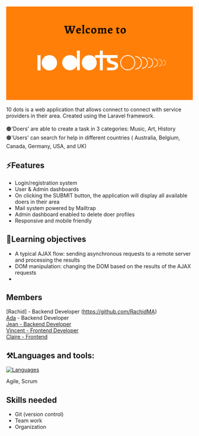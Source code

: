 ![Header](10dots-welcome.png)

<!-- # 🟠🟠 Welcome to 10 Dots 🟠🟠 -->
10 dots is a web application that allows connect to connect with service providers in their area. Created using the Laravel framework.</br></br>
🟠'Doers' are able to create a task in 3 categories: Music, Art, History</br>
🟠'Users' can search for help in different countries ( Australia, Belgium, Canada, Germany, USA, and UK)

## ⚡Features
- Login/registration system
- User & Admin dashboards
- On clicking the SUBMIT button, the application will display all available doers in their area
- Mail system powered by Mailtrap
- Admin dashboard enabled to delete doer profiles
- Responsive and mobile friendly

## 🔎Learning objectives
- A typical AJAX flow: sending asynchronous requests to a remote server and processing the results
- DOM manipulation: changing the DOM based on the results of the AJAX requests
- 

## Members
[Rachid] - Backend Developer (https://github.com/RachidMA)</br>
[Ada](https://github.com/ada-omoji) - Backend Developer</br>
[Jean - Backend Developer](https://github.com/JeanPinay)</br>
[Vincent - Frontend Developer](https://github.com/VincentClarysse)</br>
[Claire - Frontend](https://github.com/HereThereClaire)</br>

## ⚒️Languages and tools: 
[![Languages](https://skillicons.dev/icons?i=laravel,javascript,css,sass,mysql,github&theme=light)](https://skillicons.dev)

Agile, Scrum

## Skills needed
* Git (version control)
* Team work
* Organization

<!-- **Take a look at our finished project [right here](link)** -->